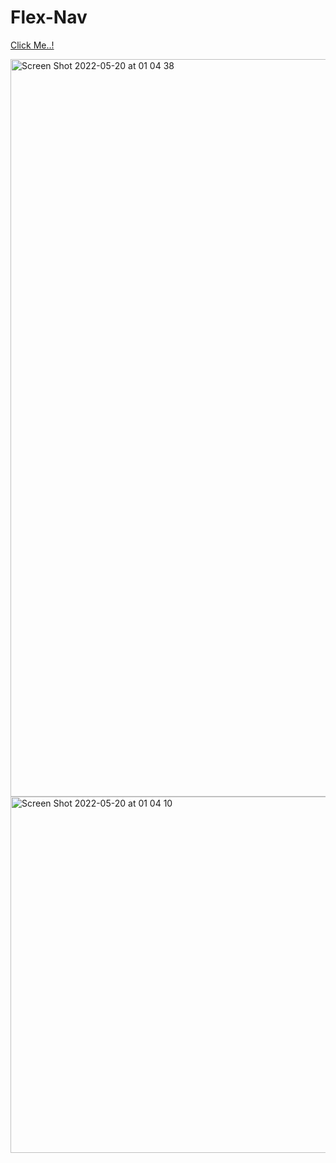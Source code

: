 # Flex-Nav

[Click Me..!](https://kerimgurbaz.github.io/Flex-Nav/)


<img width="1180" alt="Screen Shot 2022-05-20 at 01 04 38" src="https://user-images.githubusercontent.com/101603320/169418482-33ec8bbb-67ef-482d-bea1-9a80b02fe791.png">

<img width="570" alt="Screen Shot 2022-05-20 at 01 04 10" src="https://user-images.githubusercontent.com/101603320/169418531-fac7afa1-1604-4892-82a5-a8ec04f8bb21.png">

